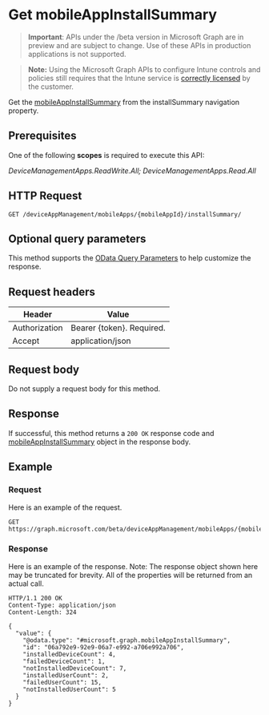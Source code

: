 ﻿# Get mobileAppInstallSummary

> **Important**: APIs under the /beta version in Microsoft Graph are in preview and are subject to change. Use of these APIs in production applications is not supported.

> **Note:** Using the Microsoft Graph APIs to configure Intune controls and policies still requires that the Intune service is [correctly licensed](https://go.microsoft.com/fwlink/?linkid=839381) by the customer.

Get the [mobileAppInstallSummary](../resources/intune_apps_mobileappinstallsummary.md) from the installSummary navigation property.
## Prerequisites
One of the following **scopes** is required to execute this API:

*DeviceManagementApps.ReadWrite.All; DeviceManagementApps.Read.All*
## HTTP Request
<!-- {
  "blockType": "ignored"
}
-->
```http
GET /deviceAppManagement/mobileApps/{mobileAppId}/installSummary/
```

## Optional query parameters
This method supports the [OData Query Parameters](http://graph.microsoft.io/docs/overview/query_parameters) to help customize the response.
## Request headers
|Header|Value|
|---|---|
|Authorization|Bearer {token}. Required.|
|Accept|application/json|

## Request body
Do not supply a request body for this method.

## Response
If successful, this method returns a `200 OK` response code and [mobileAppInstallSummary](../resources/intune_apps_mobileappinstallsummary.md) object in the response body.

## Example
### Request
Here is an example of the request.
```http
GET https://graph.microsoft.com/beta/deviceAppManagement/mobileApps/{mobileAppId}/installSummary/
```

### Response
Here is an example of the response. Note: The response object shown here may be truncated for brevity. All of the properties will be returned from an actual call.
```http
HTTP/1.1 200 OK
Content-Type: application/json
Content-Length: 324

{
  "value": {
    "@odata.type": "#microsoft.graph.mobileAppInstallSummary",
    "id": "06a792e9-92e9-06a7-e992-a706e992a706",
    "installedDeviceCount": 4,
    "failedDeviceCount": 1,
    "notInstalledDeviceCount": 7,
    "installedUserCount": 2,
    "failedUserCount": 15,
    "notInstalledUserCount": 5
  }
}
```



